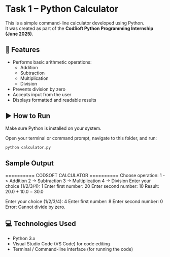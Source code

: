 # Task 1 – Python Calculator 

This is a simple command-line calculator developed using Python.  
It was created as part of the **CodSoft Python Programming Internship (June 2025)**.


## 🔧 Features

- Performs basic arithmetic operations:
  - Addition
  - Subtraction
  - Multiplication
  - Division
- Prevents division by zero
- Accepts input from the user
- Displays formatted and readable results


## ▶️ How to Run

Make sure Python is installed on your system.

Open your terminal or command prompt, navigate to this folder, and run:

```bash
python calculator.py
```

## Sample Output
========== CODSOFT CALCULATOR ==========
Choose operation:
1 -> Addition
2 -> Subtraction
3 -> Multiplication
4 -> Division
Enter your choice (1/2/3/4): 1
Enter first number: 20
Enter second number: 10
Result: 20.0 + 10.0 = 30.0


Enter your choice (1/2/3/4): 4
Enter first number: 8
Enter second number: 0
Error: Cannot divide by zero.


## 💻 Technologies Used

- Python 3.x
- Visual Studio Code (VS Code) for code editing
- Terminal / Command-line interface (for running the code)





